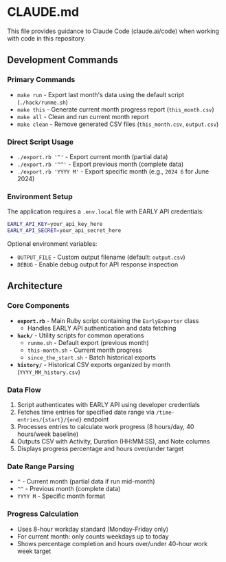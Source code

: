 # CLAUDE.md

This file provides guidance to Claude Code (claude.ai/code) when working with code in this repository.

## Development Commands

### Primary Commands
- `make run` - Export last month's data using the default script (`./hack/runme.sh`)
- `make this` - Generate current month progress report (`this_month.csv`)
- `make all` - Clean and run current month report
- `make clean` - Remove generated CSV files (`this_month.csv`, `output.csv`)

### Direct Script Usage
- `./export.rb '^'` - Export current month (partial data)
- `./export.rb '^^'` - Export previous month (complete data)
- `./export.rb 'YYYY M'` - Export specific month (e.g., `2024 6` for June 2024)

### Environment Setup
The application requires a `.env.local` file with EARLY API credentials:
```bash
EARLY_API_KEY=your_api_key_here
EARLY_API_SECRET=your_api_secret_here
```

Optional environment variables:
- `OUTPUT_FILE` - Custom output filename (default: `output.csv`)
- `DEBUG` - Enable debug output for API response inspection

## Architecture

### Core Components
- **`export.rb`** - Main Ruby script containing the `EarlyExporter` class
  - Handles EARLY API authentication and data fetching
- **`hack/`** - Utility scripts for common operations
  - `runme.sh` - Default export (previous month)
  - `this-month.sh` - Current month progress
  - `since_the_start.sh` - Batch historical exports
- **`history/`** - Historical CSV exports organized by month (`YYYY_MM_history.csv`)

### Data Flow
1. Script authenticates with EARLY API using developer credentials
2. Fetches time entries for specified date range via `/time-entries/{start}/{end}` endpoint
3. Processes entries to calculate work progress (8 hours/day, 40 hours/week baseline)
4. Outputs CSV with Activity, Duration (HH:MM:SS), and Note columns
5. Displays progress percentage and hours over/under target

### Date Range Parsing
- `^` - Current month (partial data if run mid-month)
- `^^` - Previous month (complete data)
- `YYYY M` - Specific month format

### Progress Calculation
- Uses 8-hour workday standard (Monday-Friday only)
- For current month: only counts weekdays up to today
- Shows percentage completion and hours over/under 40-hour work week target